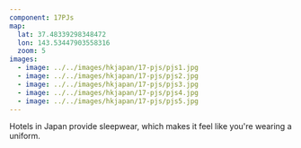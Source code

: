 ```yaml
---
component: 17PJs
map:
  lat: 37.48339298348472
  lon: 143.53447903558316
  zoom: 5
images:
  - image: ../../images/hkjapan/17-pjs/pjs1.jpg
  - image: ../../images/hkjapan/17-pjs/pjs2.jpg
  - image: ../../images/hkjapan/17-pjs/pjs3.jpg
  - image: ../../images/hkjapan/17-pjs/pjs4.jpg
  - image: ../../images/hkjapan/17-pjs/pjs5.jpg
---
```


Hotels in Japan provide sleepwear, which makes it feel like you're wearing a uniform.


